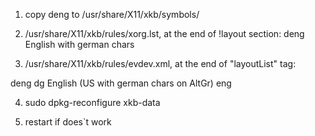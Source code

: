 1. copy deng to /usr/share/X11/xkb/symbols/

2. /usr/share/X11/xkb/rules/xorg.lst, at the end of !layout section:
deng            English with german chars

3. /usr/share/X11/xkb/rules/evdev.xml, at the end of "layoutList" tag:
<layout>
   <configItem>
      <name>deng</name>
        <shortDescription>dg</shortDescription>
        <description>English (US with german chars on AltGr)</description>
        <languageList>
          <iso639Id>eng</iso639Id>
        </languageList>
      </configItem>
      <variantList/>
</layout>

4. sudo dpkg-reconfigure xkb-data

5. restart if does`t work
